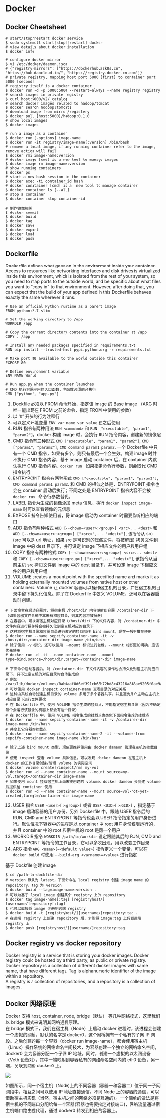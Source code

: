 # Docker 
## Docker Cheetsheet

```
# start/stop/restart docker service
$ sudo systemctl start[stop][restart] docker
# view details about docker installation
$ docker info

# configure docker mirror
$ vi /etc/docker/daemon.json
# {"registry-mirrors": ["https://dockerhub.azk8s.cn", "https://hub.daocloud.io/", "https://registry.docker-cn.com"]}
# private registry, mapping host port 5000 [first] to container port 5000 [second]
# registry itself is a docker container
$ docker run -d -p 5000:5000 --restart=always --name registry registry
# search images in private registry
$ curl host:5000/v2/_catalog
# search docker images related to hadoop/tomcat
$ docker search hodoop[tomcat]
# download image from mirror/registery
$ docker pull [host:5000]/hadoop:0.1.0
# show local images
$ docker images

# run a image as a container
$ docker run [-options] image-name
$ docker run -it registry/image-name[:version] /bin/bash
# remove a local image, if any running container refer to the image, remove action will fail
$ docker rmi image-name:version
# docker image [cmd] is a new tool to manage images
$ docker image rm image-name:version
# show running containers
$ docker ps
# start a new bash session in the container
$ docker exec -ti container_id bash
# docker conatainer [cmd] is a  new tool to manage container
$ docker container ls [--all]
# stop a container
$ docker container stop container-id

# 制作镜像相关
$ docker commit 
$ docker build
$ docker tag
$ docker save
$ docker export
$ docker load
$ docker push
```

## Dockerfile
Dockerfile defines what goes on in the environment inside your container. Access to resources like networking interfaces and disk drives is virtualized inside this environment, which is isolated from the rest of your system, so you need to map ports to the outside world, and be specific about what files you want to "copy in" to that environment. However, after doing that, you can expect that the build of your app defined in this Dockerfile behaves exactly the same wherever it runs.

```
# Use an official Python runtime as a parent image
FROM python:2.7-slim

# Set the working directory to /app
WORKDIR /app

# Copy the current directory contents into the container at /app
COPY . /app

# Install any needed packages specified in requirements.txt
RUN pip install --trusted-host pypi.python.org -r requirements.txt

# Make port 80 available to the world outside this container
EXPOSE 80

# Define environment variable
ENV NAME World

# Run app.py when the container launches
# CMD 执行容器应用的入口函数，主函数必须前台执行
CMD ["python", "app.py"]
```
1) Dockfile 必须以 FROM 命令开始，指定该 image 的 Base image （ARG 时唯一能出现在 FROM 之前的命令，指定 FROM 中使用的参数）  
2) 以 '#' 开头的行为注释行  
3) 可以定义环境变量 `ENV var_name var_value` 在之后使用  
4) RUN 指令有两种用法 `RUN <command>` 和 `RUN ["executable", "param1", "param2"]`，docker 构建 image 时，会执行 RUN 指令内容，创建新的镜像层  
5) CMD 指令有三种形式	`CMD ["executable", "param1", "param2"]`, `CMD ["param1", "param2"]`, `CMD command param1 param2`. 一个 Dockerfile 中只有一个 CMD 指令，如果有多个，则只有最后一个会生效。构建 image 时并不执行 CMD 指令内容，基于 image 启动 container 后，在 container 内默认执行 CMD 指令内容。`docker run ` 如果指定命令行参数，则会取代 CMD 指令执行  
6) ENTRYPOINT 指令有两种形式 `CMD ["executable", "param1", "param2"]`, `CMD command param1 param2`. 和 CMD 的相似之处是，ENTRYPOINT 指令也会在 container 启动后执行；不同之处是 ENTRYPOINT 指令内容不会被 `docker run ` 命令行参数替代。  
7) LABEL 指令为生成的镜像添加 meta 信息，执行 `docker inspect image-name` 时可以查看镜像的元信息  
8) EXPOSE 指令告知使用者，将 image 启动为 container 时需要监听相应的端口  
9) ADD 指令有两种格式 `ADD [--chown=<user>:<group>] <src>... <dest>` 和 `ADD [--chown=<user>:<group>] ["<src>",... "<dest>"]`, 该指令从 src (src 可以是 url 地址，如果 src 是可识别的压缩文件，将被解压) 拷贝文件到 image 中的 dest 目录下，并可设定 image 下相应文件的用户和用户组  
10) COPY 指令有两种格式 `COPY [--chown=<user>:<group>] <src>... <dest>` 和 `COPY [--chown=<user>:<group>] ["<src>",... "<dest>"]`, 该指令从当前主机 src 拷贝文件到 image 中的 dest 目录下，并可设定 image 下相应文件的用户和用户组  
11) VOLUME creates a mount point with the specified name and marks it as holding externallly mounted volumes from native host or other containers. Volume 让 docker 容器可以操作宿主机的目录，并在宿主机的目录中留下持久化信息。除了在 Dockerfile 中定义 VOLUME，还可以在容器启动时创建。  

```
# 下面命令在启动容器时，将宿主机 /host/dir 内容映射到容器 /container-dir 下（如果容器文件系统中本来有相应目录，则其内容将被屏蔽）
# 在容器中，可以读宿主机对应目录（/host/dir）下的文件内容，对 /container-dir 中文件内容进行操作将会被持久化到宿主机对应的目录下
# 这种将宿主机目录和容器目录进行绑定的挂载叫作 bind mount，现在一般不推荐使用
$ docker run --name sepcify-container-name -it -v /host/dir:/container-dir image-name /bin/bash
# 除了使用 -v 标识，还可以使用 --mount 标识进行挂载，--mount 标识更加明确，应该优先使用
# docker run -d -it --name container-name --mount type=bind,source=/host/dir,target=/container-dir image-name

# 下面命令启动容器后，对 /container-dir 下文件内容的操作也会持久化到宿主机对应目录下，只不过宿主机的对应目录时自动生成的
# 例如 /var/lib/docker/volumes/0ab0aaf0d6ef391cb68b72bd8c43216a8f8ae9205f0ae941ef16ebe32dc9fc01/_data
# 可以使用 docker inspect container-name 查看目录的对应关系
# 这种由系统自动创建主机目录的 volume 多用于多个容器共享，并且避免用户主动在主机上对应目录下进行文件更改
# 在 Dockerfile 中，使用 VOLUME 指令生成的挂载点，不能指定宿主机目录（因为不确定每个会运行该镜像的机器上都会有这个目录）
# 在 Dockerfile 中，使用 VOLUME 指令生成的挂载点也类似下面指令生成的挂载点
$ docker run --name sepcify-container-name -it -v /container-dir image-name /bin/bash
# 共享其它容器的挂载点
$ docker run --name sepcify-container-name-2 -it --volumes-from sepcify-container-name image-name /bin/bash

# 除了上述 bind mount 类型，现在更推荐使用由 docker dameon 管理宿主机的挂载目录
# 使用 inspect 查看 volume 具体信息，可以发现 docker dameon 在宿主机上 docker 的工作目录创建/管理 volume 的实际空间
$ docker volume create[/inspect/rm] my-vol
$ docker run -d --name container-name --mount source=my-vol,taregt=/container-dir image-name
# 如果使用 mount 挂载宿主机上尚未被创建的 volume，docker dameon 会创建 volume 后提供给 container 使用
$ docker run -d --name container-name --mount source=vol-not-yet-created,taregt=/container-dir image-name
``` 

12) USER 指令 `USER <user>[:<group>]` 或者 `USER <UID>[:<GID>]` ，指定基于 image 启动容器的用户身份，另外 Dockerfile 中，跟随 USER 指令后的 RUN, CMD and ENTRYPOINT 等指令也会以 USER 指令指定的用户身份进行。默认情况下容器中的进程是以 container 中 root 用户身份权限运行的，并且 container 中的 root 和宿主机的 root 是同一个用户  
13) WORKDIR 指令 `WORKDIR /path/to/workdir` 设定跟随其后的 RUN, CMD and ENTRYPOINT 等指令的工作目录，它可以多次出现，用以改变工作目录  
14) ARG 指令 `ARG <name>[=<default value>]` 指令定义一个变量，可以在 `docker build` 时使用 `--build-arg <varname>=<value>` 进行指定  

基于 Dockfile 创建 image  

```
$ cd /path-to-dockfile-dir
# version 默认为 latest，下面命令在 local registry 创建 image-name 的 repository，tag 为 version
$ docker build --tag=image-name:version .
# 可以为基于 local image 创建某个 registry 上的 repository
$ docker tag image-name[:tag] [registryhost/][username/]repository[:tag] 
$ 也可以直接将 image 注册到远端 registry
$ docker build -t [registryhost/][username/]repository:tag .
# 在远端 registry 上创建 repository 后，才能将 image:tag 上传到远端 registry 上
$ docker push [registryhost/][username/]repository:tag
```

## Docker registry vs docker repository
Docker registry is a service that is storing your docker images. Docker registry could be hosted by a third party, as public or private registry.  
Docker repository is a collection of different docker images with same name, that have different tags. Tag is alphanumeric identifier of the image within a repository.  
A registry is a collection of repositories, and a repository is a collection of images.

## Docker 网络原理
Docker 支持 host, container, node, bridge（默认） 等几种网络模式，这里我们以 bridge 模式来说明其网络通信原理。  
在 bridge 模式下，我们在宿主机（Node）上启动 docker 进程时，该进程会创建一个虚拟的网桥，默认的名字是 docker0，这个网桥拥有一个私有的子网 IP 网段。之后创建的每一个容器（docker run image-name），都会使用宿主机（Linux）操作系统的网络命名空间技术，为容器创建一个独立的网络命名空间，docker0 会为容器分配一个子网 IP 地址。同时，创建一个虚拟的以太网设备（Veth 设备对），其中一端映射到容器私有的网络命名空间内的 eth0 设备，另一端，关联到网桥 docker0 上。  

![](docker-bridge-net.jpg)

如图所示，同一个宿主机（Node)上的不同容器（容器一和容器二）位于同一子网网段中，相互之间可以使用 IP 地址直接通信。不同 Node 上的容器的通信，可以借助宿主机实现（当然，宿主机之间的网络必须是互通的）。一个简单的做法是将宿主机的不同端口分配给每一个容器(容器也需要指定对接端口)，网络流量通过宿主机端口路由或代理，通过 docker0 转发到相应的容器上。